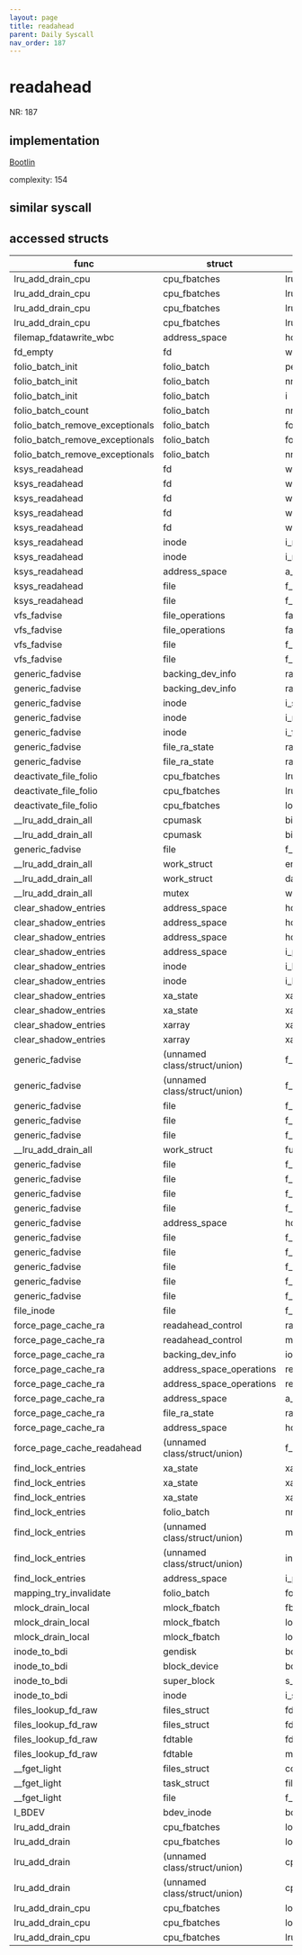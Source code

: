 ```yaml
---
layout: page
title: readahead
parent: Daily Syscall
nav_order: 187
---
```

        

# readahead
NR: 187

## implementation
[Bootlin](https://elixir.bootlin.com/linux/v6.14.7/source/mm/readahead.c#L711)

complexity: 154


## similar syscall


## accessed structs

|func|struct|target|location|has_read|has_write|
|--|--|--|--|--|--|
|lru_add_drain_cpu|cpu_fbatches|lru_deactivate|https://elixir.bootlin.com/linux/v6.14.7/source/mm/swap.c#L659|false|false|
|lru_add_drain_cpu|cpu_fbatches|lru_deactivate_file|https://elixir.bootlin.com/linux/v6.14.7/source/mm/swap.c#L655|false|false|
|lru_add_drain_cpu|cpu_fbatches|lru_move_tail|https://elixir.bootlin.com/linux/v6.14.7/source/mm/swap.c#L644|false|false|
|lru_add_drain_cpu|cpu_fbatches|lru_add|https://elixir.bootlin.com/linux/v6.14.7/source/mm/swap.c#L639|false|false|
|filemap_fdatawrite_wbc|address_space|host|https://elixir.bootlin.com/linux/v6.14.7/source/mm/filemap.c#L387|true|true|
|fd_empty|fd|word|https://elixir.bootlin.com/linux/v6.14.7/source/include/linux/file.h#L47|true|true|
|folio_batch_init|folio_batch|percpu_pvec_drained|https://elixir.bootlin.com/linux/v6.14.7/source/include/linux/pagevec.h#L45|false|false|
|folio_batch_init|folio_batch|nr|https://elixir.bootlin.com/linux/v6.14.7/source/include/linux/pagevec.h#L43|false|false|
|folio_batch_init|folio_batch|i|https://elixir.bootlin.com/linux/v6.14.7/source/include/linux/pagevec.h#L44|false|false|
|folio_batch_count|folio_batch|nr|https://elixir.bootlin.com/linux/v6.14.7/source/include/linux/pagevec.h#L56|true|true|
|folio_batch_remove_exceptionals|folio_batch|folios|https://elixir.bootlin.com/linux/v6.14.7/source/mm/swap.c#L1074|false|false|
|folio_batch_remove_exceptionals|folio_batch|folios|https://elixir.bootlin.com/linux/v6.14.7/source/mm/swap.c#L1072|false|false|
|folio_batch_remove_exceptionals|folio_batch|nr|https://elixir.bootlin.com/linux/v6.14.7/source/mm/swap.c#L1076|false|false|
|ksys_readahead|fd|word|https://elixir.bootlin.com/linux/v6.14.7/source/mm/readahead.c#L708|true|true|
|ksys_readahead|fd|word|https://elixir.bootlin.com/linux/v6.14.7/source/mm/readahead.c#L705|true|true|
|ksys_readahead|fd|word|https://elixir.bootlin.com/linux/v6.14.7/source/mm/readahead.c#L704|true|true|
|ksys_readahead|fd|word|https://elixir.bootlin.com/linux/v6.14.7/source/mm/readahead.c#L703|true|true|
|ksys_readahead|fd|word|https://elixir.bootlin.com/linux/v6.14.7/source/mm/readahead.c#L695|true|true|
|ksys_readahead|inode|i_mode|https://elixir.bootlin.com/linux/v6.14.7/source/mm/readahead.c#L705|true|true|
|ksys_readahead|inode|i_mode|https://elixir.bootlin.com/linux/v6.14.7/source/mm/readahead.c#L704|true|true|
|ksys_readahead|address_space|a_ops|https://elixir.bootlin.com/linux/v6.14.7/source/mm/readahead.c#L703|true|true|
|ksys_readahead|file|f_mapping|https://elixir.bootlin.com/linux/v6.14.7/source/mm/readahead.c#L703|true|true|
|ksys_readahead|file|f_mode|https://elixir.bootlin.com/linux/v6.14.7/source/mm/readahead.c#L695|true|true|
|vfs_fadvise|file_operations|fadvise|https://elixir.bootlin.com/linux/v6.14.7/source/mm/fadvise.c#L183|true|true|
|vfs_fadvise|file_operations|fadvise|https://elixir.bootlin.com/linux/v6.14.7/source/mm/fadvise.c#L182|true|true|
|vfs_fadvise|file|f_op|https://elixir.bootlin.com/linux/v6.14.7/source/mm/fadvise.c#L183|true|true|
|vfs_fadvise|file|f_op|https://elixir.bootlin.com/linux/v6.14.7/source/mm/fadvise.c#L182|true|true|
|generic_fadvise|backing_dev_info|ra_pages|https://elixir.bootlin.com/linux/v6.14.7/source/mm/fadvise.c#L91|true|true|
|generic_fadvise|backing_dev_info|ra_pages|https://elixir.bootlin.com/linux/v6.14.7/source/mm/fadvise.c#L80|true|true|
|generic_fadvise|inode|i_size|https://elixir.bootlin.com/linux/v6.14.7/source/mm/fadvise.c#L132|true|true|
|generic_fadvise|inode|i_mode|https://elixir.bootlin.com/linux/v6.14.7/source/mm/fadvise.c#L42|true|true|
|generic_fadvise|inode|i_flags|https://elixir.bootlin.com/linux/v6.14.7/source/mm/fadvise.c#L51|true|true|
|generic_fadvise|file_ra_state|ra_pages|https://elixir.bootlin.com/linux/v6.14.7/source/mm/fadvise.c#L91|false|false|
|generic_fadvise|file_ra_state|ra_pages|https://elixir.bootlin.com/linux/v6.14.7/source/mm/fadvise.c#L80|false|false|
|deactivate_file_folio|cpu_fbatches|lru_deactivate_file|https://elixir.bootlin.com/linux/v6.14.7/source/mm/swap.c#L689|false|false|
|deactivate_file_folio|cpu_fbatches|lru_deactivate_file|https://elixir.bootlin.com/linux/v6.14.7/source/mm/swap.c#L689|true|true|
|deactivate_file_folio|cpu_fbatches|lock_irq|https://elixir.bootlin.com/linux/v6.14.7/source/mm/swap.c#L689|true|true|
|__lru_add_drain_all|cpumask|bits|https://elixir.bootlin.com/linux/v6.14.7/source/mm/swap.c#L864|false|false|
|__lru_add_drain_all|cpumask|bits|https://elixir.bootlin.com/linux/v6.14.7/source/mm/swap.c#L874|false|false|
|generic_fadvise|file|f_lock|https://elixir.bootlin.com/linux/v6.14.7/source/mm/fadvise.c#L92|false|false|
|__lru_add_drain_all|work_struct|entry|https://elixir.bootlin.com/linux/v6.14.7/source/mm/swap.c#L868|false|false|
|__lru_add_drain_all|work_struct|data|https://elixir.bootlin.com/linux/v6.14.7/source/mm/swap.c#L868|false|false|
|__lru_add_drain_all|mutex|wait_list|https://elixir.bootlin.com/linux/v6.14.7/source/mm/swap.c#L804|false|false|
|clear_shadow_entries|address_space|host|https://elixir.bootlin.com/linux/v6.14.7/source/mm/truncate.c#L38|true|true|
|clear_shadow_entries|address_space|host|https://elixir.bootlin.com/linux/v6.14.7/source/mm/truncate.c#L49|true|true|
|clear_shadow_entries|address_space|host|https://elixir.bootlin.com/linux/v6.14.7/source/mm/truncate.c#L50|true|true|
|clear_shadow_entries|address_space|i_pages|https://elixir.bootlin.com/linux/v6.14.7/source/mm/truncate.c#L29|false|false|
|clear_shadow_entries|inode|i_lock|https://elixir.bootlin.com/linux/v6.14.7/source/mm/truncate.c#L38|false|false|
|clear_shadow_entries|inode|i_lock|https://elixir.bootlin.com/linux/v6.14.7/source/mm/truncate.c#L50|false|false|
|clear_shadow_entries|xa_state|xa|https://elixir.bootlin.com/linux/v6.14.7/source/mm/truncate.c#L39|true|true|
|clear_shadow_entries|xa_state|xa|https://elixir.bootlin.com/linux/v6.14.7/source/mm/truncate.c#L47|true|true|
|clear_shadow_entries|xarray|xa_lock|https://elixir.bootlin.com/linux/v6.14.7/source/mm/truncate.c#L39|false|false|
|clear_shadow_entries|xarray|xa_lock|https://elixir.bootlin.com/linux/v6.14.7/source/mm/truncate.c#L47|false|false|
|generic_fadvise|(unnamed class/struct/union)|f_ra|https://elixir.bootlin.com/linux/v6.14.7/source/mm/fadvise.c#L91|true|true|
|generic_fadvise|(unnamed class/struct/union)|f_ra|https://elixir.bootlin.com/linux/v6.14.7/source/mm/fadvise.c#L80|true|true|
|generic_fadvise|file|f_lock|https://elixir.bootlin.com/linux/v6.14.7/source/mm/fadvise.c#L111|false|false|
|generic_fadvise|file|f_lock|https://elixir.bootlin.com/linux/v6.14.7/source/mm/fadvise.c#L109|false|false|
|generic_fadvise|file|f_lock|https://elixir.bootlin.com/linux/v6.14.7/source/mm/fadvise.c#L94|false|false|
|__lru_add_drain_all|work_struct|func|https://elixir.bootlin.com/linux/v6.14.7/source/mm/swap.c#L868|false|false|
|generic_fadvise|file|f_lock|https://elixir.bootlin.com/linux/v6.14.7/source/mm/fadvise.c#L88|false|false|
|generic_fadvise|file|f_lock|https://elixir.bootlin.com/linux/v6.14.7/source/mm/fadvise.c#L86|false|false|
|generic_fadvise|file|f_lock|https://elixir.bootlin.com/linux/v6.14.7/source/mm/fadvise.c#L83|false|false|
|generic_fadvise|file|f_lock|https://elixir.bootlin.com/linux/v6.14.7/source/mm/fadvise.c#L81|false|false|
|generic_fadvise|address_space|host|https://elixir.bootlin.com/linux/v6.14.7/source/mm/fadvise.c#L49|true|true|
|generic_fadvise|file|f_mapping|https://elixir.bootlin.com/linux/v6.14.7/source/mm/fadvise.c#L45|true|true|
|generic_fadvise|file|f_mode|https://elixir.bootlin.com/linux/v6.14.7/source/mm/fadvise.c#L110|true|true|
|generic_fadvise|file|f_mode|https://elixir.bootlin.com/linux/v6.14.7/source/mm/fadvise.c#L93|true|true|
|generic_fadvise|file|f_mode|https://elixir.bootlin.com/linux/v6.14.7/source/mm/fadvise.c#L87|true|true|
|generic_fadvise|file|f_mode|https://elixir.bootlin.com/linux/v6.14.7/source/mm/fadvise.c#L82|true|true|
|file_inode|file|f_inode|https://elixir.bootlin.com/linux/v6.14.7/source/include/linux/fs.h#L1184|true|true|
|force_page_cache_ra|readahead_control|ra|https://elixir.bootlin.com/linux/v6.14.7/source/mm/readahead.c#L338|true|true|
|force_page_cache_ra|readahead_control|mapping|https://elixir.bootlin.com/linux/v6.14.7/source/mm/readahead.c#L337|true|true|
|force_page_cache_ra|backing_dev_info|io_pages|https://elixir.bootlin.com/linux/v6.14.7/source/mm/readahead.c#L349|true|true|
|force_page_cache_ra|address_space_operations|read_folio|https://elixir.bootlin.com/linux/v6.14.7/source/mm/readahead.c#L342|true|true|
|force_page_cache_ra|address_space_operations|readahead|https://elixir.bootlin.com/linux/v6.14.7/source/mm/readahead.c#L342|true|true|
|force_page_cache_ra|address_space|a_ops|https://elixir.bootlin.com/linux/v6.14.7/source/mm/readahead.c#L342|true|true|
|force_page_cache_ra|file_ra_state|ra_pages|https://elixir.bootlin.com/linux/v6.14.7/source/mm/readahead.c#L349|true|true|
|force_page_cache_ra|address_space|host|https://elixir.bootlin.com/linux/v6.14.7/source/mm/readahead.c#L339|true|true|
|force_page_cache_readahead|(unnamed class/struct/union)|f_ra|https://elixir.bootlin.com/linux/v6.14.7/source/mm/internal.h#L399|false|false|
|find_lock_entries|xa_state|xa_index|https://elixir.bootlin.com/linux/v6.14.7/source/mm/filemap.c#L2162|true|true|
|find_lock_entries|xa_state|xa_index|https://elixir.bootlin.com/linux/v6.14.7/source/mm/filemap.c#L2151|true|true|
|find_lock_entries|xa_state|xa_index|https://elixir.bootlin.com/linux/v6.14.7/source/mm/filemap.c#L2147|true|true|
|find_lock_entries|folio_batch|nr|https://elixir.bootlin.com/linux/v6.14.7/source/mm/filemap.c#L2162|true|true|
|find_lock_entries|(unnamed class/struct/union)|mapping|https://elixir.bootlin.com/linux/v6.14.7/source/mm/filemap.c#L2144|true|true|
|find_lock_entries|(unnamed class/struct/union)|index|https://elixir.bootlin.com/linux/v6.14.7/source/mm/filemap.c#L2135|true|true|
|find_lock_entries|address_space|i_pages|https://elixir.bootlin.com/linux/v6.14.7/source/mm/filemap.c#L2125|false|false|
|mapping_try_invalidate|folio_batch|folios|https://elixir.bootlin.com/linux/v6.14.7/source/mm/truncate.c#L472|false|false|
|mlock_drain_local|mlock_fbatch|fbatch|https://elixir.bootlin.com/linux/v6.14.7/source/mm/mlock.c#L217|false|false|
|mlock_drain_local|mlock_fbatch|lock|https://elixir.bootlin.com/linux/v6.14.7/source/mm/mlock.c#L220|false|false|
|mlock_drain_local|mlock_fbatch|lock|https://elixir.bootlin.com/linux/v6.14.7/source/mm/mlock.c#L216|false|false|
|inode_to_bdi|gendisk|bdi|https://elixir.bootlin.com/linux/v6.14.7/source/mm/backing-dev.c#L1208|true|true|
|inode_to_bdi|block_device|bd_disk|https://elixir.bootlin.com/linux/v6.14.7/source/mm/backing-dev.c#L1208|true|true|
|inode_to_bdi|super_block|s_bdi|https://elixir.bootlin.com/linux/v6.14.7/source/mm/backing-dev.c#L1210|true|true|
|inode_to_bdi|inode|i_sb|https://elixir.bootlin.com/linux/v6.14.7/source/mm/backing-dev.c#L1205|true|true|
|files_lookup_fd_raw|files_struct|fdt|https://elixir.bootlin.com/linux/v6.14.7/source/include/linux/fdtable.h#L74|true|true|
|files_lookup_fd_raw|files_struct|fdt|https://elixir.bootlin.com/linux/v6.14.7/source/include/linux/fdtable.h#L74|false|false|
|files_lookup_fd_raw|fdtable|fd|https://elixir.bootlin.com/linux/v6.14.7/source/include/linux/fdtable.h#L84|true|true|
|files_lookup_fd_raw|fdtable|max_fds|https://elixir.bootlin.com/linux/v6.14.7/source/include/linux/fdtable.h#L75|true|true|
|__fget_light|files_struct|count|https://elixir.bootlin.com/linux/v6.14.7/source/fs/file.c#L1154|false|false|
|__fget_light|task_struct|files|https://elixir.bootlin.com/linux/v6.14.7/source/fs/file.c#L1142|true|true|
|__fget_light|file|f_mode|https://elixir.bootlin.com/linux/v6.14.7/source/fs/file.c#L1156|true|true|
|I_BDEV|bdev_inode|bdev|https://elixir.bootlin.com/linux/v6.14.7/source/block/bdev.c#L54|false|false|
|lru_add_drain|cpu_fbatches|lock|https://elixir.bootlin.com/linux/v6.14.7/source/mm/swap.c#L731|false|false|
|lru_add_drain|cpu_fbatches|lock|https://elixir.bootlin.com/linux/v6.14.7/source/mm/swap.c#L729|false|false|
|lru_add_drain|(unnamed class/struct/union)|cpu_number|https://elixir.bootlin.com/linux/v6.14.7/source/mm/swap.c#L730|true|true|
|lru_add_drain|(unnamed class/struct/union)|cpu_number|https://elixir.bootlin.com/linux/v6.14.7/source/mm/swap.c#L730|false|false|
|lru_add_drain_cpu|cpu_fbatches|lock_irq|https://elixir.bootlin.com/linux/v6.14.7/source/mm/swap.c#L652|false|false|
|lru_add_drain_cpu|cpu_fbatches|lock_irq|https://elixir.bootlin.com/linux/v6.14.7/source/mm/swap.c#L650|false|false|
|lru_add_drain_cpu|cpu_fbatches|lru_lazyfree|https://elixir.bootlin.com/linux/v6.14.7/source/mm/swap.c#L663|false|false|
